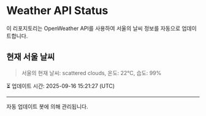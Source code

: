 
# Weather API Status

이 리포지토리는 OpenWeather API를 사용하여 서울의 날씨 정보를 자동으로 업데이트합니다.

## 현재 서울 날씨
> 서울의 현재 날씨: scattered clouds, 온도: 22°C, 습도: 99%

⏳ 업데이트 시간: 2025-09-16 15:21:27 (UTC)

---
자동 업데이트 봇에 의해 관리됩니다.

